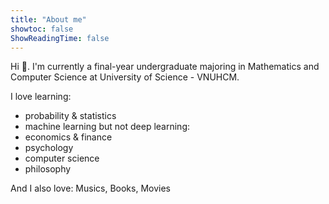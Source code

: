 ```yaml
---
title: "About me"
showtoc: false
ShowReadingTime: false
---
```


Hi 🐧. I'm currently a final-year undergraduate majoring in Mathematics and Computer Science at 
University of Science - VNUHCM.

I love learning:
- probability & statistics
- machine learning but not deep learning:
- economics & finance
- psychology
- computer science
- philosophy

And I also love: Musics, Books, Movies